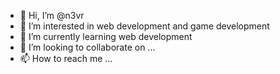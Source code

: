 - 👋 Hi, I’m @n3vr
- 👀 I’m interested in web development and game development
- 🌱 I’m currently learning web development
- 💞️ I’m looking to collaborate on ...
- 📫 How to reach me ...

<!---
n3vr/n3vr is a ✨ special ✨ repository because its `README.md` (this file) appears on your GitHub profile.
You can click the Preview link to take a look at your changes.
--->
